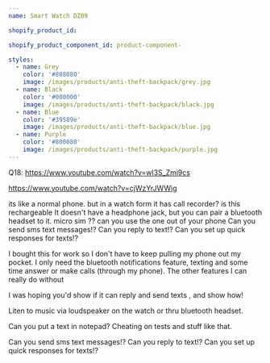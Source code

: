```yaml
---
name: Smart Watch DZ09

shopify_product_id: 

shopify_product_component_id: product-component-

styles:
  - name: Grey
    color: '#808080'
    image: /images/products/anti-theft-backpack/grey.jpg
  - name: Black
    color: '#000000'
    image: /images/products/anti-theft-backpack/black.jpg
  - name: Blue
    color: '#39589e'
    image: /images/products/anti-theft-backpack/blue.jpg
  - name: Purple
    color: '#800080'
    image: /images/products/anti-theft-backpack/purple.jpg
---
```


Q18: https://www.youtube.com/watch?v=wl3S_Zmi9cs

https://www.youtube.com/watch?v=cjWzYrJWWig

 its like a normal phone. but in a watch form
it has call recorder?﻿
 is this rechargeable﻿
 It doesn't have a headphone jack, but you can pair a bluetooth headset to it.
 micro sim ?? can you use the one out of your phone﻿
Can you send sms text messages!? Can you reply to text!? Can you set up quick responses for texts!?﻿

I bought this for work so I don't have to keep pulling my phone out my pocket. I only need the bluetooth notifications feature, texting and some time answer or make calls (through my phone). The other features I can really do without﻿

I was hoping you'd show if it can reply and send texts , and show how! 

Liten to music via loudspeaker on the watch or thru bluetooth headset.

Can you put a text in notepad? Cheating on tests and stuff like that.﻿

Can you send sms text messages!? Can you reply to text!? Can you set up quick responses for texts!?﻿